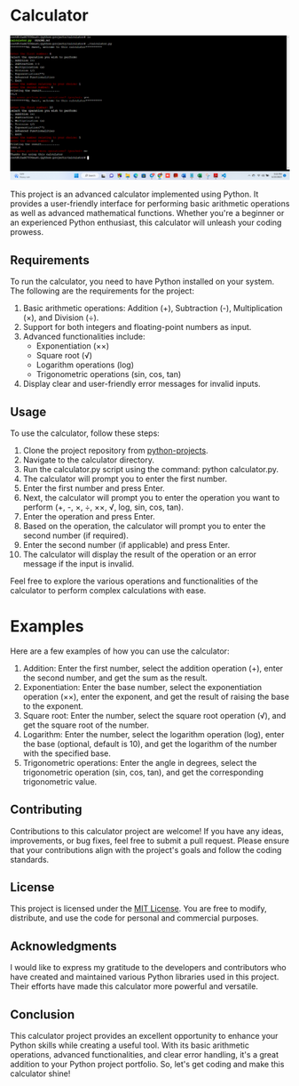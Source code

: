 # Calculator
![Calculator](calculator.png)

This project is an advanced calculator implemented using Python. It provides a user-friendly interface for performing basic arithmetic operations as well as advanced mathematical functions. Whether you're a beginner or an experienced Python enthusiast, this calculator will unleash your coding prowess.

## Requirements
To run the calculator, you need to have Python installed on your system. The following are the requirements for the project:

1. Basic arithmetic operations: Addition (+), Subtraction (-), Multiplication (×), and Division (÷).
2. Support for both integers and floating-point numbers as input.
3. Advanced functionalities include:
    * Exponentiation (××)
    * Square root (√)
    * Logarithm operations (log)
    * Trigonometric operations (sin, cos, tan)
4. Display clear and user-friendly error messages for invalid inputs.

## Usage
To use the calculator, follow these steps:

1. Clone the project repository from [python-projects](https://github.com/samuelogboye/python-projects).
2. Navigate to the calculator directory.
3. Run the calculator.py script using the command: python calculator.py.
4. The calculator will prompt you to enter the first number.
5. Enter the first number and press Enter.
6. Next, the calculator will prompt you to enter the operation you want to perform (+, -, ×, ÷, ××, √, log, sin, cos, tan).
7. Enter the operation and press Enter.
8. Based on the operation, the calculator will prompt you to enter the second number (if required).
9. Enter the second number (if applicable) and press Enter.
10. The calculator will display the result of the operation or an error message if the input is invalid.

Feel free to explore the various operations and functionalities of the calculator to perform complex calculations with ease.

# Examples
Here are a few examples of how you can use the calculator:

1. Addition: Enter the first number, select the addition operation (+), enter the second number, and get the sum as the result.
2. Exponentiation: Enter the base number, select the exponentiation operation (××), enter the exponent, and get the result of raising the base to the exponent.
3. Square root: Enter the number, select the square root operation (√), and get the square root of the number.
4. Logarithm: Enter the number, select the logarithm operation (log), enter the base (optional, default is 10), and get the logarithm of the number with the specified base.
5. Trigonometric operations: Enter the angle in degrees, select the trigonometric operation (sin, cos, tan), and get the corresponding trigonometric value.

## Contributing
Contributions to this calculator project are welcome! If you have any ideas, improvements, or bug fixes, feel free to submit a pull request. Please ensure that your contributions align with the project's goals and follow the coding standards.

## License
This project is licensed under the [MIT License](LICENSE). You are free to modify, distribute, and use the code for personal and commercial purposes.

## Acknowledgments
I would like to express my gratitude to the developers and contributors who have created and maintained various Python libraries used in this project. Their efforts have made this calculator more powerful and versatile.

## Conclusion
This calculator project provides an excellent opportunity to enhance your Python skills while creating a useful tool. With its basic arithmetic operations, advanced functionalities, and clear error handling, it's a great addition to your Python project portfolio. So, let's get coding and make this calculator shine!
